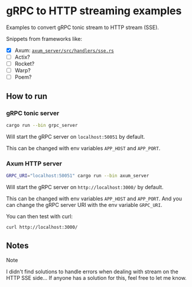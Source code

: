 # gRPC to HTTP streaming examples

Examples to convert gRPC tonic stream to HTTP stream (SSE).

Snippets from frameworks like:

- [x] Axum: [`axum_server/src/handlers/sse.rs`](./src/axum_server/src/handlers/sse.rs)
- [ ] Actix?
- [ ] Rocket?
- [ ] Warp?
- [ ] Poem?

## How to run

### gRPC tonic server

```bash
cargo run --bin grpc_server
```

Will start the gRPC server on `localhost:50051` by default.

This can be changed with env variables `APP_HOST` and `APP_PORT`.

### Axum HTTP server

```bash
GRPC_URI="localhost:50051" cargo run --bin axum_server
```

Will start the gRPC server on `http://localhost:3000/` by default.

This can be changed with env variables `APP_HOST` and `APP_PORT`.
And you can change the gRPC server URI with the env variable `GRPC_URI`.

You can then test with curl:

```bash
curl http://localhost:3000/
```

## Notes

> [!NOTE]
> I didn't find solutions to handle errors when dealing with stream on the HTTP SSE side...
> If anyone has a solution for this, feel free to let me know.

